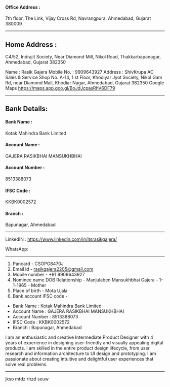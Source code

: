 
#### Office Address : 
7th floor, The Link, Vijay Cross Rd, Navrangpura, Ahmedabad, Gujarat 380009

---
## Home Address :

C4/52, Indrajit Society, Near Diamond Mill, Nikol Road, Thakkarbapanagar, Ahmedabad, Gujarat 382350

Name :  Rasik Gajera
Mobile No. : 9909643927
Address : ShivKrupa AC Sales & Service 
Shop No. A-14, 1 st Floor, Khodiyar Jyot Society, Nikol Gam Rd, near Diamond Mall, Khodiar Nagar, Ahmedabad, Gujarat 382350
Google Maps https://maps.app.goo.gl/BoJdJcpasRhV6DF79


---
## Bank Details:

#### Bank Name : 
Kotak Mahindra Bank Limited  
#### Account Name : 
GAJERA RASIKBHAI MANSUKHBHAI
#### Account Number : 
8513388073  
#### IFSC Code : 
KKBK0002572
#### Branch : 
Bapunagar, Ahmedabad

---

LinkedIN : https://www.linkedin.com/in/itsrasikgajera/

WhatsApp: 

---
1. Pancard - CSOPG8470J
2. Email id - rasikgajera2205@gmail.com
3. Mobile number - +91 9909643927
4. Nominee name DOB Relationship - Manjulaben Mansukhbhai Gajera - 1-1-1965 - Mother
5. Place of birth - Mota Ujala
6. Bank account IFSC code -
- Bank Name : Kotak Mahindra Bank Limited  
- Account Name : GAJERA RASIKBHAI MANSUKHBHAI  
- Account Number : 8513388073  
- IFSC Code : KKBK0002572  
- Branch : Bapunagar, Ahmedabad


I am an enthusiastic and creative Intermediate Product Designer with 4 years of experience in designing user-friendly and visually appealing digital products. I am skilled in the entire product design lifecycle, from user research and information architecture to UI design and prototyping. I am passionate about creating intuitive and delightful user experiences that solve real problems.


---

jkso mtdz rhzd seuw






